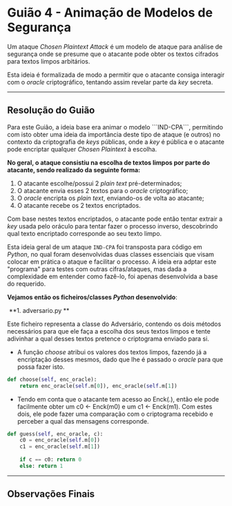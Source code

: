 # Guião 4 - Animação de Modelos de Segurança

Um ataque *Chosen Plaintext Attack* é um modelo de ataque para análise de segurança onde se presume que o atacante pode obter os textos cifrados para textos limpos arbitários.

Esta ideia é formalizada de modo a permitir que o atacante consiga interagir com o *oracle* criptográfico, tentando assim revelar parte da *key* secreta.

---

## Resolução do Guião

Para este Guião, a ideia base era animar o modelo \```IND-CPA```, permitindo com isto obter uma ideia da importância deste tipo de ataque (e outros) no contexto da criptografia de *keys* públicas, onde a *key* é pública e o atacante pode encriptar qualquer *Chosen Plaintext* à escolha.



**No geral, o ataque consistiu na escolha de textos limpos por parte do atacante, sendo realizado da seguinte forma:**

1. O atacante escolhe/possui 2 *plain text* pré-determinados;
2. O atacante envia esses 2 textos para o *oracle* criptográfico;
3. O *oracle* encripta os *plain text*, enviando-os de volta ao atacante;
4. O atacante recebe os 2 textos encriptados.



Com base nestes textos encriptados, o atacante pode então tentar extrair a *key* usada pelo oráculo para tentar fazer o processo inverso, descobrindo qual texto encriptado corresponde ao seu texto limpo.

Esta ideia geral de um ataque ```IND-CPA``` foi transposta para código em *Python*, no qual foram desenvolvidas duas classes essenciais que visam colocar em prática o ataque e facilitar o processo. A ideia era adptar este "programa" para testes com outras cifras/ataques, mas dada a complexidade em entender como fazê-lo, foi apenas desenvolvida a base do requerido. 



**Vejamos então os ficheiros/classes *Python* desenvolvido**:



​	**1. adversario.py **

Este ficheiro representa a classe do Adversário, contendo os dois métodos necessários para que ele faça a escolha dos seus textos limpos e tente adivinhar a qual desses textos pretence o criptograma enviado para si.



- A função *choose* atribui os valores dos textos limpos, fazendo já a encriptação desses mesmos, dado que lhe é passado o *oracle* para que possa fazer isto.

```python
def choose(self, enc_oracle):
	return enc_oracle(self.m[0]), enc_oracle(self.m[1])
```

- Tendo em conta que o atacante tem acesso ao Enck(.), então ele pode facilmente obter um c0 <- Enck(m0) e um c1 <- Enck(m1). Com estes dois, ele pode fazer uma comparação com o criptograma recebido e perceber a qual das mensagens corresponde.

```python
def guess(self, enc_oracle, c):
	c0 = enc_oracle(self.m[0])
   	c1 = enc_oracle(self.m[1])
   	
	if c == c0: return 0
	else: return 1
```



---

## Observações Finais

